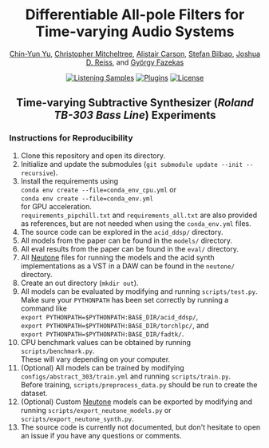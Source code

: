 <div align="center">
<h1>Differentiable All-pole Filters for Time-varying Audio Systems</h1>

<p>
    <a href="https://yoyololicon.github.io/" target=”_blank”>Chin-Yun Yu</a>,
    <a href="https://christhetr.ee/" target=”_blank”>Christopher Mitcheltree</a>,
    <a href="https://www.linkedin.com/in/alistair-carson-a6178919a/" target=”_blank”>Alistair Carson</a>,
    <a href="https://www.acoustics.ed.ac.uk/group-members/dr-stefan-bilbao/" target=”_blank”>Stefan Bilbao</a>,
    <a href="https://www.eecs.qmul.ac.uk/~josh/" target=”_blank”>Joshua D. Reiss</a>, and
    <a href="https://www.eecs.qmul.ac.uk/~gyorgyf/about.html" target=”_blank”>György Fazekas</a>
</p>

[![Listening Samples](https://img.shields.io/badge/%F0%9F%94%8A%F0%9F%8E%B6-Listening_Samples-blue)](https://christhetree.github.io/all_pole_filters/)
[![Plugins](https://img.shields.io/badge/neutone-Plugins-blue)](https://christhetree.github.io/all_pole_filters/index.html#plugins)
[![License](https://img.shields.io/badge/License-MPL%202.0-orange)](https://www.mozilla.org/en-US/MPL/2.0/FAQ/)

<h2>Time-varying Subtractive Synthesizer (<em>Roland TB-303 Bass Line</em>) Experiments</h2>
</div>

<h3>Instructions for Reproducibility</h3>

<ol>
    <li>Clone this repository and open its directory.</li>
    <li>Initialize and update the submodules (<code>git submodule update --init --recursive</code>).</li>
    <li>
    Install the requirements using <br><code>conda env create --file=conda_env_cpu.yml</code> or <br>
    <code>conda env create --file=conda_env.yml</code><br> for GPU acceleration.<br>
    <code>requirements_pipchill.txt</code> and <code>requirements_all.txt</code> are also provided as references, but are not needed when using the <code>conda_env.yml</code> files.
    </li>
    <li>The source code can be explored in the <code>acid_ddsp/</code> directory.</li>
    <li>All models from the paper can be found in the <code>models/</code> directory.</li>
    <li>All eval results from the paper can be found in the <code>eval/</code> directory.</li>
    <li>All <a href="https://neutone.ai" target=”_blank”>Neutone</a> files for running the models and the acid synth implementations as a VST in a DAW can be found in the <code>neutone/</code> directory.</li>
    <li>Create an out directory (<code>mkdir out</code>).</li>
    <li>
    All models can be evaluated by modifying and running <code>scripts/test.py</code>.<br>
    Make sure your <code>PYTHONPATH</code> has been set correctly by running a command like<br>
    <code>export PYTHONPATH=$PYTHONPATH:BASE_DIR/acid_ddsp/</code>,<br>
    <code>export PYTHONPATH=$PYTHONPATH:BASE_DIR/torchlpc/</code>, and<br>
    <code>export PYTHONPATH=$PYTHONPATH:BASE_DIR/fadtk/</code>.
    </li>
    <li>
    CPU benchmark values can be obtained by running <code>scripts/benchmark.py</code>.<br>
    These will vary depending on your computer.
    </li>
    <li>
    (Optional) All models can be trained by modifying <code>configs/abstract_303/train.yml</code> and running <code>scripts/train.py</code>.<br>
    Before training, <code>scripts/preprocess_data.py</code> should be run to create the dataset. 
    </li>
    <li>
    (Optional) Custom <a href="https://neutone.ai" target=”_blank”>Neutone</a> models can be exported by modifying and running <code>scripts/export_neutone_models.py</code> or <code>scripts/export_neutone_synth.py</code>.
    </li>
    <li>
    The source code is currently not documented, but don't hesitate to open an issue if you have any questions or comments.
    </li>
</ol>
